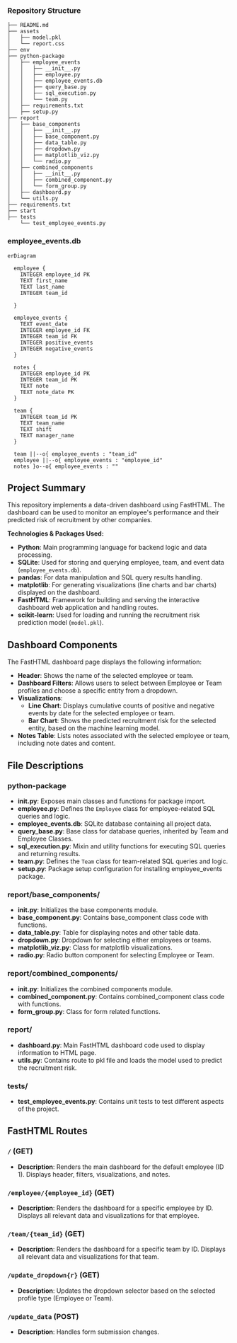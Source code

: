 ### Repository Structure
```
├── README.md
├── assets
│   ├── model.pkl
│   └── report.css
├── env
├── python-package
│   ├── employee_events
│   │   ├── __init__.py
│   │   ├── employee.py
│   │   ├── employee_events.db
│   │   ├── query_base.py
│   │   ├── sql_execution.py
│   │   └── team.py
│   ├── requirements.txt
│   ├── setup.py
├── report
│   ├── base_components
│   │   ├── __init__.py
│   │   ├── base_component.py
│   │   ├── data_table.py
│   │   ├── dropdown.py
│   │   ├── matplotlib_viz.py
│   │   └── radio.py
│   ├── combined_components
│   │   ├── __init__.py
│   │   ├── combined_component.py
│   │   └── form_group.py
│   ├── dashboard.py
│   └── utils.py
├── requirements.txt
├── start
├── tests
    └── test_employee_events.py
```

### employee_events.db

```mermaid
erDiagram

  employee {
    INTEGER employee_id PK
    TEXT first_name
    TEXT last_name
    INTEGER team_id
    
  }

  employee_events {
    TEXT event_date
    INTEGER employee_id FK
    INTEGER team_id FK
    INTEGER positive_events
    INTEGER negative_events
  }

  notes {
    INTEGER employee_id PK
    INTEGER team_id PK
    TEXT note
    TEXT note_date PK
  }

  team {
    INTEGER team_id PK
    TEXT team_name
    TEXT shift
    TEXT manager_name
  }

  team ||--o{ employee_events : "team_id"
  employee ||--o{ employee_events : "employee_id"
  notes }o--o{ employee_events : ""
```

## Project Summary

This repository implements a data-driven dashboard using FastHTML. The dashboard can be used to monitor an employee's performance and their predicted risk of recruitment by other companies.

**Technologies & Packages Used:**
- **Python**: Main programming language for backend logic and data processing.
- **SQLite**: Used for storing and querying employee, team, and event data (`employee_events.db`).
- **pandas**: For data manipulation and SQL query results handling.
- **matplotlib**: For generating visualizations (line charts and bar charts) displayed on the dashboard.
- **FastHTML**: Framework for building and serving the interactive dashboard web application and handling routes.
- **scikit-learn**: Used for loading and running the recruitment risk prediction model (`model.pkl`).

## Dashboard Components

The FastHTML dashboard page displays the following information:

- **Header**: Shows the name of the selected employee or team.
- **Dashboard Filters**: Allows users to select between Employee or Team profiles and choose a specific entity from a dropdown.
- **Visualizations**:
  - **Line Chart**: Displays cumulative counts of positive and negative events by date for the selected employee or team.
  - **Bar Chart**: Shows the predicted recruitment risk for the selected entity, based on the machine learning model.
- **Notes Table**: Lists notes associated with the selected employee or team, including note dates and content.

## File Descriptions

### python-package
- **__init__.py**: Exposes main classes and functions for package import.
- **employee.py**: Defines the `Employee` class for employee-related SQL queries and logic.
- **employee_events.db**: SQLite database containing all project data.
- **query_base.py**: Base class for database queries, inherited by Team and Employee Classes.
- **sql_execution.py**: Mixin and utility functions for executing SQL queries and returning results.
- **team.py**: Defines the `Team` class for team-related SQL queries and logic.
- **setup.py**: Package setup configuration for installing employee_events package.

### report/base_components/
- **__init__.py**: Initializes the base components module.
- **base_component.py**: Contains base_component class code with functions.
- **data_table.py**: Table for displaying notes and other table data.
- **dropdown.py**: Dropdown for selecting either employees or teams.
- **matplotlib_viz.py**: Class for matplotlib visualizations.
- **radio.py**: Radio button component for selecting Employee or Team.

### report/combined_components/
- **__init__.py**: Initializes the combined components module.
- **combined_component.py**: Contains combined_component class code with functions.
- **form_group.py**: Class for form related functions.

### report/
- **dashboard.py**: Main FastHTML dashboard code used to display information to HTML page.
- **utils.py**: Contains route to pkl file and loads the model used to predict the recruitment risk.

### tests/
- **test_employee_events.py**: Contains unit tests to test different aspects of the project.

## FastHTML Routes

### `/` (GET)
- **Description**: Renders the main dashboard for the default employee (ID 1). Displays header, filters, visualizations, and notes.

### `/employee/{employee_id}` (GET)
- **Description**: Renders the dashboard for a specific employee by ID. Displays all relevant data and visualizations for that employee.

### `/team/{team_id}` (GET)
- **Description**: Renders the dashboard for a specific team by ID. Displays all relevant data and visualizations for that team.

### `/update_dropdown{r}` (GET)
- **Description**: Updates the dropdown selector based on the selected profile type (Employee or Team).

### `/update_data` (POST)
- **Description**: Handles form submission changes.


